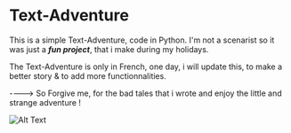 # Text-Adventure
This is a simple Text-Adventure, code in Python. I'm not a scenarist so it was just a ***fun project***, that i make during my holidays.

The Text-Adventure is only in French, one day, i will update this, to make a better story & to add more functionnalities.

 ----> So Forgive me, for the bad tales that i wrote and enjoy the little and strange adventure !
                                                                           
![Alt Text](https://i1.wp.com/media1.giphy.com/media/5niPC8hps5s7C/giphy.gif)          
